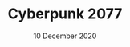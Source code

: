 ---
layout: post
date: 10 December 2020
title: Cyberpunk 2077
developer: CD Projekt RED, CD Projekt, CDP.pl
card-image: 1
banner-image: 0
banner-offset: 50
---